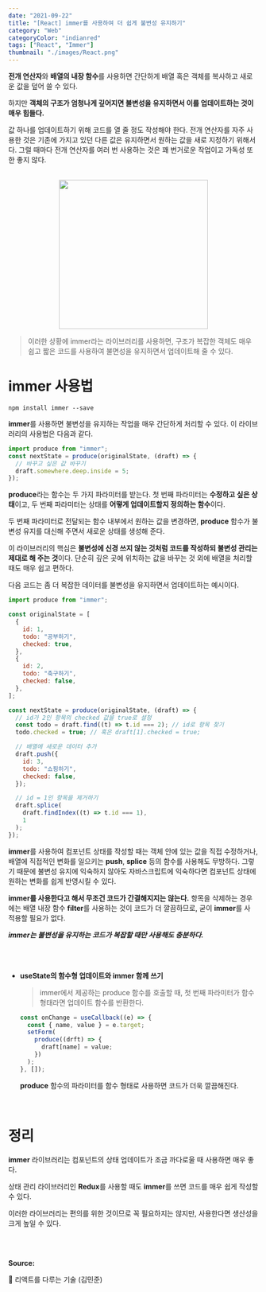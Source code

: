 ```yaml
---
date: "2021-09-22"
title: "[React] immer를 사용하여 더 쉽게 불변성 유지하기"
category: "Web"
categoryColor: "indianred"
tags: ["React", "Immer"]
thumbnail: "./images/React.png"
---
```


**전개 연산자**와 **배열의 내장 함수**를 사용하면 간단하게 배열 혹은 객체를 복사하고 새로운 값을 덮어 쓸 수 있다.

하지만 **객체의 구조가 엄청나게 깊어지면 불변성을 유지하면서 이를 업데이트하는 것이 매우 힘들다.**

값 하나를 업데이트하기 위해 코드를 열 줄 정도 작성해야 한다. 전개 연산자를 자주 사용한 것은 기존에 가지고 있던 다른 값은 유지하면서 원하는 값을 새로 지정하기 위해서다. 그럴 때마다 전개 연산자를 여러 번 사용하는 것은 꽤 번거로운 작업이고 가독성 또한 좋지 않다.

<br />

<div style="text-align: center">
    <img src="https://www.etatvasoft.com/blog/wp-content/uploads/2020/08/Immer.png" width="300">
</div>

> 이러한 상황에 immer라는 라이브러리를 사용하면, 구조가 복잡한 객체도 매우 쉽고 짧은 코드를 사용하여 불면성을 유지하면서 업데이트해 줄 수 있다.

# immer 사용법

```
npm install immer --save
```

**immer**를 사용하면 불변성을 유지하는 작업을 매우 간단하게 처리할 수 있다. 이 라이브러리의 사용법은 다음과 같다.

```jsx
import produce from "immer";
const nextState = produce(originalState, (draft) => {
  // 바꾸고 싶은 값 바꾸기
  draft.somewhere.deep.inside = 5;
});
```

**produce**라는 함수는 두 가지 파라미터를 받는다. 첫 번째 파라미터는 **수정하고 싶은 상태**이고, 두 번째 파라미터는 상태를 **어떻게 업데이트할지 정의하는 함수**이다.

두 번째 파라미터로 전달되는 함수 내부에서 원하는 값을 변경하면, **produce** 함수가 불변성 유지를 대신해 주면서 새로운 상태를 생성해 준다.

이 라이브러리의 핵심은 **불변성에 신경 쓰지 않는 것처럼 코드를 작성하되 불변성 관리는 제대로 해 주는 것**이다. 단순히 깊은 곳에 위치하는 값을 바꾸는 것 외에 배열을 처리할 때도 매우 쉽고 편하다.

다음 코드는 좀 더 복잡한 데이터를 불변성을 유지하면서 업데이트하는 예시이다.

```jsx
import produce from "immer";

const originalState = [
  {
    id: 1,
    todo: "공부하기",
    checked: true,
  },
  {
    id: 2,
    todo: "축구하기",
    checked: false,
  },
];

const nextState = produce(originalState, (draft) => {
  // id가 2인 항목의 checked 값을 true로 설정
  const todo = draft.find((t) => t.id === 2); // id로 항목 찾기
  todo.checked = true; // 혹은 draft[1].checked = true;

  // 배열에 새로운 데이터 추가
  draft.push({
    id: 3,
    todo: "쇼핑하기",
    checked: false,
  });

  // id = 1인 항목을 제거하기
  draft.splice(
    draft.findIndex((t) => t.id === 1),
    1
  );
});
```

**immer**를 사용하여 컴포넌트 상태를 작성할 때는 객체 안에 있는 값을 직접 수정하거나, 배열에 직접적인 변화를 일으키는 **push**, **splice** 등의 함수를 사용해도 무방하다. 그렇기 때문에 불변성 유지에 익숙하지 않아도 자바스크립트에 익숙하다면 컴포넌트 상태에 원하는 변화를 쉽게 반영시킬 수 있다.

**immer를 사용한다고 해서 무조건 코드가 간결해지지는 않는다.** 항목을 삭제하는 경우에는 배열 내장 함수 **filter**를 사용하는 것이 코드가 더 깔끔하므로, 굳이 **immer**를 사 적용할 필요가 없다.

**_immer는 불변성을 유지하는 코드가 복잡할 때만 사용해도 충분하다._**

<br />
<br />

- **useState의 함수형 업데이트와 immer 함께 쓰기**

  > immer에서 제공하는 produce 함수를 호출할 때, 첫 번째 파라미터가 함수 형태라면 업데이트 함수를 반환한다.

  ```jsx
  const onChange = useCallback((e) => {
    const { name, value } = e.target;
    setForm(
      produce((drft) => {
        draft[name] = value;
      })
    );
  }, []);
  ```

  **produce** 함수의 파라미터를 함수 형태로 사용하면 코드가 더욱 깔끔해진다.

<br />

# 정리

**immer** 라이브러리는 컴포넌트의 상태 업데이트가 조금 까다로울 때 사용하면 매우 좋다.

상태 관리 라이브러리인 **Redux**를 사용할 때도 **immer**를 쓰면 코드를 매우 쉽게 작성할 수 있다.

이러한 라이브러리는 편의를 위한 것이므로 꼭 필요하지는 않지만, 사용한다면 생산성을 크게 높일 수 있다. 

<br />
<br />

**Source:**

📖 리액트를 다루는 기술 (김민준)
